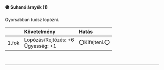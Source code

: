 #### 🟣 Suhanó árnyék (1)

Gyorsabban tudsz lopózni.

| |  Követelmény | Hatás  |
| :----------- | :----------- | :----------- |
| 1.fok | Lopózás/Rejtőzés:&nbsp;+6<br />Ügyesség:&nbsp;+1 | ⭕Kifejteni.⭕ |

<br />

---
